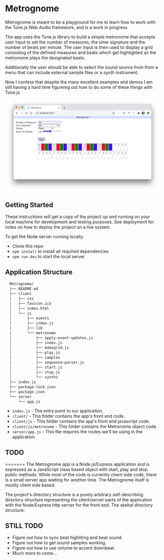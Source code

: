 # Metrognome

Metrognome is meant to be a playground for me to learn how to work
with the Tone.js Web Audio framework, and is a work in progress.

The app uses the Tone.js library to build a simple metronome that
accepts user input to set the number of measures, the sime signature
and the number of beats per minute. The user input is then used to
display a grid consisting of the defined measures and beats which
get highlighted as the metronome plays the designated beats.

Additionally the user should be able to select the sound source from
from a menu that can include external sample files or a synth instrument. 

Now I confess that despite the many excellent examples and demos
I am still having a hard time figureing out how to do some of these
things with Tone.js

![Metrognome Scrrenshot](/images/metrognome-screenshot.png)

## Getting Started

These instructions will get a copy of the project up and running on your
local machine for development and testing purposes. See deployment for
notes on how to deploy the project on a live system.

To get the Node server running locally:

- Clone this repo
- `npm install` to install all required dependencies
- `npm run dev` to start the local server

## Application Structure

```
  Metrognome/
  ├── README.md
  ├── client
  │   ├── css
  │   ├── favicon.ico
  │   ├── index.html
  │   └── js
  │       ├── events
  │       ├── index.js
  │       ├── lib
  │       └── metronome
  │           ├── apply-event-updates.js
  │           ├── index.js
  │           ├── makegrid.js
  │           ├── play.js
  │           ├── samples
  │           ├── sequence-parser.js
  │           ├── start.js
  │           ├── stop.js
  │           └── synths
  ├── index.js
  ├── package-lock.json
  ├── package.json
  └── server
      └── app.js
```

- `index.js`      - The entry point to our application.
- `client/`       - This folder contains the app's front end code.
- `client/js`     - This folder contains the app's front end javascript code.
- `client/js/metronome` - This folder contains the Metronome object code.
- `server/app.js` - This file requires the routes we'll be using in the application.

## TODO
=======
The Metrognome app is a Node.js/Express application and is expressed as a JavaScript
class based object with start, play and stop public methods. While most of the code
is currently client-side code, there is a small server app waiting for another time.
The Metrognome itself is mostly client side based.

The project's directory structure is a purely arbitrary self-describing directory
structure representing the client/server parts of the application with the Node/Express
http server for the front end. The skeltal directory structure:

## STILL TODO

- Figure out how to sync beat highliting and beat sound.
- Figure out how to get sound samples working.
- Figure out how to use volume to accent downbeat.
- Much more to come...

